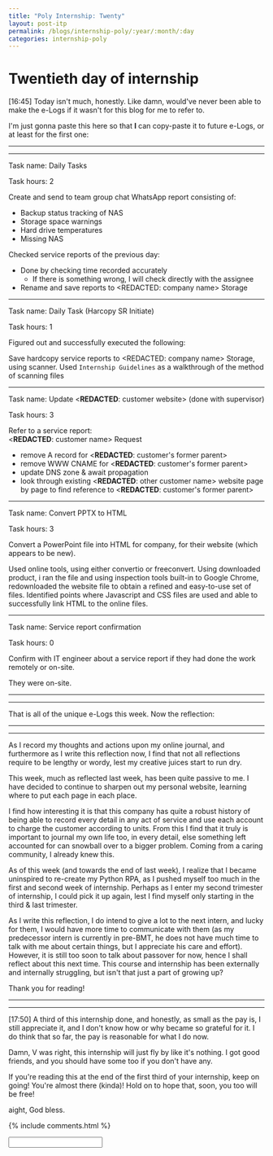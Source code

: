 ```yaml
---
title: "Poly Internship: Twenty"
layout: post-itp
permalink: /blogs/internship-poly/:year/:month/:day
categories: internship-poly
---
```

# Twentieth day of internship

<span class="timestamp">[16:45]</span> Today isn't much, honestly. Like damn, would've never been able to make the e-Logs if it wasn't for this blog for me to refer to. 

I'm just gonna paste this here so that **I** can copy-paste it to future e-Logs, or at least for the first one:

---
---

Task name: Daily Tasks

Task hours: 2

Create and send to team group chat WhatsApp report consisting of:
 - Backup status tracking of NAS
 - Storage space warnings
 - Hard drive temperatures
 - Missing NAS

Checked service reports of the previous day:
 - Done by checking time recorded accurately
    - If there is something wrong, I will check directly with the assignee
 - Rename and save reports to <span ondblclick="this.innerHTML='Infospace'"><REDACTED: company name></span> Storage

---

Task name: Daily Task (Harcopy SR Initiate)

Task hours: 1

Figured out and successfully executed the following:

Save hardcopy service reports to <span ondblclick="this.innerHTML='Infospace'"><REDACTED: company name></span> Storage, using scanner. Used `Internship Guidelines` as a walkthrough of the method of scanning files

---

Task name: Update <span ondblclick="this.innerHTML='scatechgroup.com'">&lt;<b>REDACTED</b>: customer website&gt;</span> (done with <span ondblclick="this.innerHTML='Mr Alan Kuik'">supervisor</span>)

Task hours: 3

Refer to <span ondblclick="this.innerHTML = 'service report SR11785'">a service report</span>:<br>
<span ondblclick="this.innerHTML = 'Scatech'"><**REDACTED**: customer name></span> Request
- remove A record for <span ondblclick="this.innerHTML = 'scatechgroup.com'"><**REDACTED**: customer's former parent></span>
- remove WWW CNAME for <span ondblclick="this.innerHTML = 'scatechgroup.com'"><**REDACTED**: customer's former parent></span>
- update DNS zone & await propagation
- look through existing <span ondblclick="this.innerHTML = 'flexisystems'"><**REDACTED**: other customer name></span> website page by page to find reference to <span ondblclick="this.innerHTML = 'scatechgroup'"><**REDACTED**: customer's former parent></span>

---

Task name: Convert PPTX to HTML 

Task hours: 3

Convert a PowerPoint file into HTML for <span ondblclick="this.innerHTML='http://www.hkntanks.com.sg/'">company</span>, for their website (which appears to be new).

Used online tools, using either convertio or freeconvert. Using downloaded product, i ran the file and using inspection tools built-in to Google Chrome, redownloaded the website file to obtain a refined and easy-to-use set of files.
Identified points where Javascript and CSS files are used and able to successfully link HTML to  the online files.

---

Task name: Service report confirmation

Task hours: 0

Confirm with <span ondblclick="this.innerHTML='Jae Liew'">IT engineer</span> about <span ondblclick="this.innerHTML='SR11807'">a service report</span> if they had done the work remotely or on-site.

They were on-site.

---
---

That is all of the unique e-Logs this week. Now the reflection: 

---
---
As I record my thoughts and actions upon my online journal, and furthermore as I write this reflection now, I find that not all reflections require to be lengthy or wordy, lest my creative juices start to run dry.

This week, much as reflected last week, has been quite passive to me. I have decided to continue to sharpen out my personal website, learning where to put each page in each place.

I find how interesting it is that this company has quite a robust history of being able to record every detail in any act of service and use each account to charge the customer according to units. From this I find that it truly is important to journal my own life too, in every detail, else something left accounted for can snowball over to a bigger problem. Coming from a caring community, I already knew this. 

As of this week (and towards the end of last week), I realize that I became uninspired to re-create my Python RPA, as I pushed myself too much in the first and second week of internship. Perhaps as I enter my second trimester of internship, I could pick it up again, lest I find myself only starting in the third & last trimester.

As I write this reflection, I do intend to give a lot to the next intern, and lucky for them, I would have more time to communicate with them (as my predecessor intern is currently in pre-BMT, he does not have much time to talk with me about certain things, but I appreciate his care and effort). However, it is still too soon to talk about passover for now, hence I shall reflect about this next time. This course and internship has been externally and internally struggling, but isn't that just a part of growing up? 

Thank you for reading!

---
---

<span class="timestamp">[17:50]</span> A third of this internship done, and honestly, as small as the pay is, I still appreciate it, and I don't know how or why became so grateful for it. I do think that so far, the pay is reasonable for what I do now. 

Damn, <span ondblclick="this.innerHTML='Vivian'">V</span> was right, this internship will just fly by like it's nothing. I got good friends, and you should have some too if you don't have any. 

If you're reading this at the end of the first third of your internship, keep on going! You're almost there (kinda)! Hold on to hope that, soon, you too will be free!

aight, God bless.


{% include comments.html %}

<input id="password-input" type="password" class="text-secret" onkeyup="unlock()">

<span class="disable-selection" id="truth" style="display:none;">All day tomorrow and Sunday is will be full of Easter rehearsal, I pray to God that He will continue to protect us cast and crew, physically, mentally & spiritually, and also provide us strength. Easter is so close, its April already, and the Easter schedule is almost insane.<br><br>However, i've seen the worst, imo, and if it's for salvation, i'm all in. Besides, hope keeps on going!</span>

